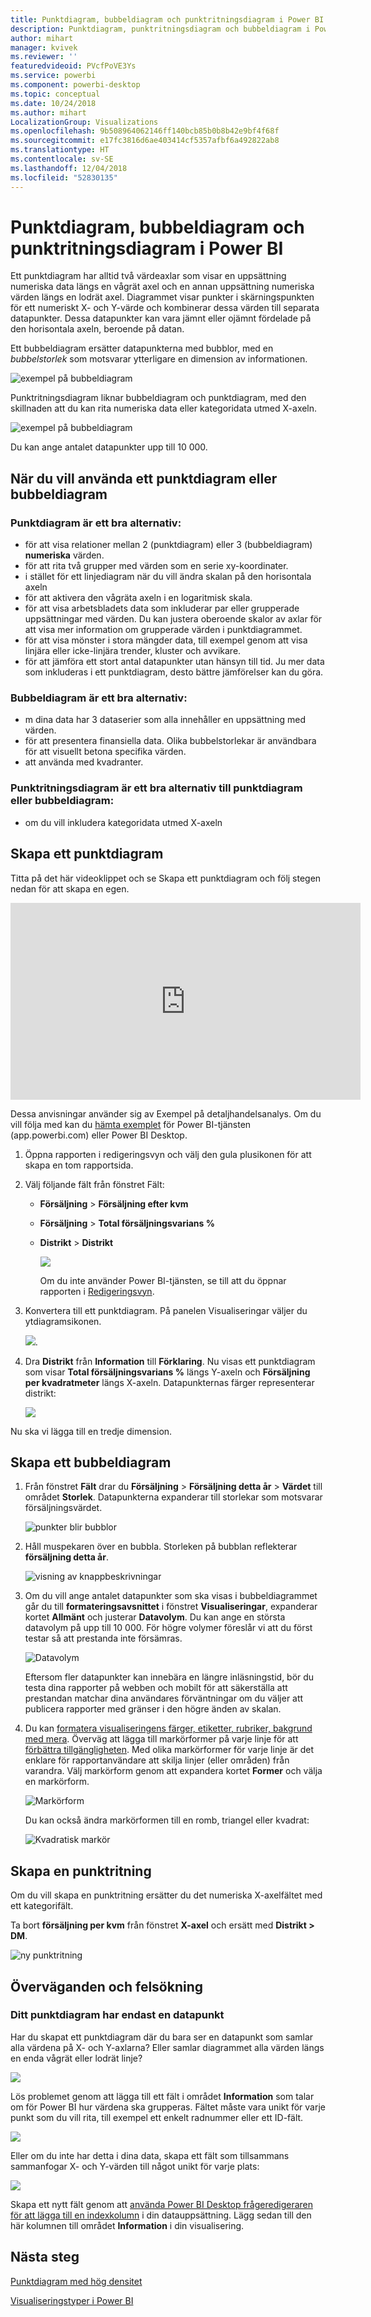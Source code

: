 ```yaml
---
title: Punktdiagram, bubbeldiagram och punktritningsdiagram i Power BI
description: Punktdiagram, punktritningsdiagram och bubbeldiagram i Power BI
author: mihart
manager: kvivek
ms.reviewer: ''
featuredvideoid: PVcfPoVE3Ys
ms.service: powerbi
ms.component: powerbi-desktop
ms.topic: conceptual
ms.date: 10/24/2018
ms.author: mihart
LocalizationGroup: Visualizations
ms.openlocfilehash: 9b508964062146ff140bcb85b0b8b42e9bf4f68f
ms.sourcegitcommit: e17fc3816d6ae403414cf5357afbf6a492822ab8
ms.translationtype: HT
ms.contentlocale: sv-SE
ms.lasthandoff: 12/04/2018
ms.locfileid: "52830135"
---
```

# <a name="scatter-charts-bubble-charts-and-dot-plot-charts-in-power-bi"></a>Punktdiagram, bubbeldiagram och punktritningsdiagram i Power BI
Ett punktdiagram har alltid två värdeaxlar som visar en uppsättning numeriska data längs en vågrät axel och en annan uppsättning numeriska värden längs en lodrät axel. Diagrammet visar punkter i skärningspunkten för ett numeriskt X- och Y-värde och kombinerar dessa värden till separata datapunkter. Dessa datapunkter kan vara jämnt eller ojämnt fördelade på den horisontala axeln, beroende på datan.

Ett bubbeldiagram ersätter datapunkterna med bubblor, med en *bubbelstorlek* som motsvarar ytterligare en dimension av informationen.

![exempel på bubbeldiagram](media/power-bi-visualization-scatter/power-bi-bubble-chart.png)

Punktritningsdiagram liknar bubbeldiagram och punktdiagram, med den skillnaden att du kan rita numeriska data eller kategoridata utmed X-axeln. 

![exempel på bubbeldiagram](media/power-bi-visualization-scatter/power-bi-dot-plot.png)

Du kan ange antalet datapunkter upp till 10 000.  

## <a name="when-to-use-a-scatter-chart-or-bubble-chart"></a>När du vill använda ett punktdiagram eller bubbeldiagram
### <a name="scatter-charts-are-a-great-choice"></a>Punktdiagram är ett bra alternativ:
* för att visa relationer mellan 2 (punktdiagram) eller 3 (bubbeldiagram) **numeriska** värden.
* för att rita två grupper med värden som en serie xy-koordinater.
* i stället för ett linjediagram när du vill ändra skalan på den horisontala axeln    
* för att aktivera den vågräta axeln i en logaritmisk skala.
* för att visa arbetsbladets data som inkluderar par eller grupperade uppsättningar med värden. Du kan justera oberoende skalor av axlar för att visa mer information om grupperade värden i punktdiagrammet.
* för att visa mönster i stora mängder data, till exempel genom att visa linjära eller icke-linjära trender, kluster och avvikare.
* för att jämföra ett stort antal datapunkter utan hänsyn till tid.  Ju mer data som inkluderas i ett punktdiagram, desto bättre jämförelser kan du göra.

### <a name="bubble-charts-are-a-great-choice"></a>Bubbeldiagram är ett bra alternativ:
* m dina data har 3 dataserier som alla innehåller en uppsättning med värden.
* för att presentera finansiella data.  Olika bubbelstorlekar är användbara för att visuellt betona specifika värden.
* att använda med kvadranter.

### <a name="dot-plot-charts-are-a-great-choice-in-place-of-a-scatter-or-bubble"></a>Punktritningsdiagram är ett bra alternativ till punktdiagram eller bubbeldiagram:
* om du vill inkludera kategoridata utmed X-axeln

## <a name="create-a-scatter-chart"></a>Skapa ett punktdiagram
Titta på det här videoklippet och se Skapa ett punktdiagram och följ stegen nedan för att skapa en egen.

<iframe width="560" height="315" src="https://www.youtube.com/embed/PVcfPoVE3Ys?list=PL1N57mwBHtN0JFoKSR0n-tBkUJHeMP2cP" frameborder="0" allowfullscreen></iframe>


Dessa anvisningar använder sig av Exempel på detaljhandelsanalys. Om du vill följa med kan du [hämta exemplet](../sample-datasets.md) för Power BI-tjänsten (app.powerbi.com) eller Power BI Desktop.   

1. Öppna rapporten i redigeringsvyn och välj den gula plusikonen för att skapa en tom rapportsida.
 
2. Välj följande fält från fönstret Fält:
   - **Försäljning** > **Försäljning efter kvm**
   - **Försäljning** > **Total försäljningsvarians %**
   - **Distrikt** > **Distrikt**

     ![](media/power-bi-visualization-scatter/power-bi-bar-chart.png)

     Om du inte använder Power BI-tjänsten, se till att du öppnar rapporten i [Redigeringsvyn](../service-interact-with-a-report-in-editing-view.md).

3. Konvertera till ett punktdiagram. På panelen Visualiseringar väljer du ytdiagramsikonen.

   ![](media/power-bi-visualization-scatter/power-bi-scatter-new.png).

4. Dra **Distrikt** från **Information** till **Förklaring**. Nu visas ett punktdiagram som visar **Total försäljningsvarians %** längs Y-axeln och **Försäljning per kvadratmeter** längs X-axeln. Datapunkternas färger representerar distrikt:

    ![](media/power-bi-visualization-scatter/power-bi-scatter2.png)

Nu ska vi lägga till en tredje dimension.

## <a name="create-a-bubble-chart"></a>Skapa ett bubbeldiagram

1. Från fönstret **Fält** drar du **Försäljning** > **Försäljning detta år** > **Värdet** till området **Storlek**. Datapunkterna expanderar till storlekar som motsvarar försäljningsvärdet.
   
   ![punkter blir bubblor](media/power-bi-visualization-scatter/power-bi-scatter-chart-size.png)

2. Håll muspekaren över en bubbla. Storleken på bubblan reflekterar **försäljning detta år**.
   
    ![visning av knappbeskrivningar](media/power-bi-visualization-scatter/pbi_scatter_chart_hover.png)

3. Om du vill ange antalet datapunkter som ska visas i bubbeldiagrammet går du till **formateringsavsnittet** i fönstret **Visualiseringar**, expanderar kortet **Allmänt** och justerar **Datavolym**. Du kan ange en största datavolym på upp till 10 000. För högre volymer föreslår vi att du först testar så att prestanda inte försämras. 

    ![Datavolym](media/power-bi-visualization-scatter/pbi_scatter_data_volume.png) 

   Eftersom fler datapunkter kan innebära en längre inläsningstid, bör du testa dina rapporter på webben och mobilt för att säkerställa att prestandan matchar dina användares förväntningar om du väljer att publicera rapporter med gränser i den högre änden av skalan. 

4. Du kan [formatera visualiseringens färger, etiketter, rubriker, bakgrund med mera](service-getting-started-with-color-formatting-and-axis-properties.md). Överväg att lägga till markörformer på varje linje för att [förbättra tillgängligheten](../desktop-accessibility.md). Med olika markörformer för varje linje är det enklare för rapportanvändare att skilja linjer (eller områden) från varandra. Välj markörform genom att expandera kortet **Former** och välja en markörform.

      ![Markörform](media/power-bi-visualization-scatter/pbi_scatter_marker.png)

   Du kan också ändra markörformen till en romb, triangel eller kvadrat:

   ![Kvadratisk markör](media/power-bi-visualization-scatter/pbi_scatter_chart_hover_square.png)

## <a name="create-a-dot-plot"></a>Skapa en punktritning
Om du vill skapa en punktritning ersätter du det numeriska X-axelfältet med ett kategorifält.

Ta bort **försäljning per kvm** från fönstret **X-axel** och ersätt med **Distrikt > DM**.
   
![ny punktritning](media/power-bi-visualization-scatter/power-bi-dot-plot-squares.png)


## <a name="considerations-and-troubleshooting"></a>Överväganden och felsökning

### <a name="your-scatter-chart-has-only-one-data-point"></a>**Ditt punktdiagram har endast en datapunkt**
Har du skapat ett punktdiagram där du bara ser en datapunkt som samlar alla värdena på X- och Y-axlarna?  Eller samlar diagrammet alla värden längs en enda vågrät eller lodrät linje?

![](media/power-bi-visualization-scatter/pbi_scatter_tshoot1.png)

Lös problemet genom att lägga till ett fält i området **Information** som talar om för Power BI hur värdena ska grupperas. Fältet måste vara unikt för varje punkt som du vill rita, till exempel ett enkelt radnummer eller ett ID-fält.

![](media/power-bi-visualization-scatter/pbi_scatter_tshoot.png)

Eller om du inte har detta i dina data, skapa ett fält som tillsammans sammanfogar X- och Y-värden till något unikt för varje plats:

![](media/power-bi-visualization-scatter/pbi_scatter_tshoot2.png)

Skapa ett nytt fält genom att [använda Power BI Desktop frågeredigeraren för att lägga till en indexkolumn](../desktop-add-custom-column.md) i din datauppsättning.  Lägg sedan till den här kolumnen till området **Information** i din visualisering.

## <a name="next-steps"></a>Nästa steg

[Punktdiagram med hög densitet](desktop-high-density-scatter-charts.md)

[Visualiseringstyper i Power BI](power-bi-visualization-types-for-reports-and-q-and-a.md)

